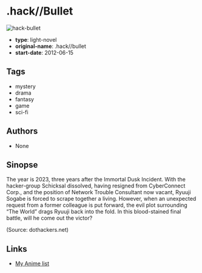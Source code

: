 # .hack//Bullet

![hack-bullet](https://cdn.myanimelist.net/images/manga/2/71047.jpg)

-   **type**: light-novel
-   **original-name**: .hack//bullet
-   **start-date**: 2012-06-15

## Tags

-   mystery
-   drama
-   fantasy
-   game
-   sci-fi

## Authors

-   None

## Sinopse

The year is 2023, three years after the Immortal Dusk Incident. With the hacker-group Schicksal dissolved, having resigned from CyberConnect Corp., and the position of Network Trouble Consultant now vacant, Ryuuji Sogabe is forced to scrape together a living. However, when an unexpected request from a former colleague is put forward, the evil plot surrounding “The World” drags Ryuuji back into the fold. In this blood-stained final battle, will he come out the victor?

(Source: dothackers.net)

## Links

-   [My Anime list](https://myanimelist.net/manga/40293/hack__Bullet)
